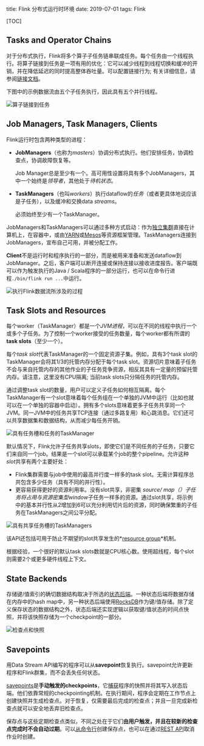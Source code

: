 title: Flink 分布式运行时环境
date: 2019-07-01
tags: Flink

[TOC]

## Tasks and Operator Chains

对于分布式执行，Flink将多个算子子任务链串联成任务。每个任务由一个线程执行。将算子链接到任务是一项有用的优化：它可以减少线程到线程切换和缓冲的开销，并在降低延迟的同时提高整体吞吐量。可以配置链接行为; 有关详细信息，请参阅[链接文档](https://ci.apache.org/projects/flink/flink-docs-release-1.8/dev/stream/operators/#task-chaining-and-resource-groups)。

下图中的示例数据流由五个子任务执行，因此具有五个并行线程。

![算子链接到任务](https://ci.apache.org/projects/flink/flink-docs-release-1.8/fig/tasks_chains.svg)



## Job Managers, Task Managers, Clients

Flink运行时包含两种类型的进程：

- **JobManagers**（也称为*masters*）协调分布式执行。他们安排任务，协调检查点，协调故障恢复等。

  Job Manager总是至少有一个。高可用性设置将具有多个JobManagers，其中一个始终是*领导者*，其他处于*待机状态*。

- **TaskManagers**（也叫*workers*）执行dataflow的*任务*（或者更具体地说应该是子任务），以及缓冲和交换data *streams*。

  必须始终至少有一个TaskManager。

JobManagers和TaskManagers可以通过多种方式启动：作为[独立集群](https://ci.apache.org/projects/flink/flink-docs-release-1.8/ops/deployment/cluster_setup.html)直接在计算机上，在容器中，或由[YARN](https://ci.apache.org/projects/flink/flink-docs-release-1.8/ops/deployment/yarn_setup.html)或[Mesos](https://ci.apache.org/projects/flink/flink-docs-release-1.8/ops/deployment/mesos.html)等资源框架管理。TaskManagers连接到JobManagers，宣布自己可用，并被分配工作。

**Client**不是运行时和程序执行的一部分，而是被用来准备和发送dataflow到JobManager。之后，客户端可以断开连接或保持连接以接收进度报告。客户端既可以作为触发执行的Java / Scala程序的一部分运行，也可以在命令行进程`./bin/flink run ...`中运行。

![执行Flink数据流所涉及的过程](https://ci.apache.org/projects/flink/flink-docs-release-1.8/fig/processes.svg)



## Task Slots and Resources

每个worker（TaskManager）都是一个*JVM进程*，可以在不同的线程中执行一个或多个子任务。为了控制一个worker接受的任务数量，每个worker都有所谓的**task slots**（至少一个）。

每个*task slot*代表TaskManager的一个固定资源子集。例如，具有3个task slot的TaskManager会将其1/3的托管内存分配于每个task slot。资源切片意味着子任务不会与来自托管内存的其他作业的子任务竞争资源，相反其具有一定量的预留托管内存。请注意，这里没有CPU隔离; 当前task slots只分隔任务的托管内存。

通过调整task slot的数量，用户可以定义子任务如何相互隔离。每个TaskManager有一个slot意味着每个任务组在一个单独的JVM中运行（比如也就可以在一个单独的容器中启动）。拥有多个slots意味着更多子任务共享同一个JVM。同一JVM中的任务共享TCP连接（通过多路复用）和心跳消息。它们还可以共享数据集和数据结构，从而减少每任务开销。

![具有任务槽和任务的TaskManager](https://ci.apache.org/projects/flink/flink-docs-release-1.8/fig/tasks_slots.svg)

默认情况下，Flink允许子任务共享slots，即使它们是不同任务的子任务，只要它们来自同一个job。结果是一个slot可以承载某个job的整个pipeline。允许这种*slot*共享有两个主要好处：

- Flink集群需要与job中使用的最高并行度一样多的task slot。无需计算程序总共包含多少任务（具有不同的并行性）。
- 更容易获得更好的资源利用率。没有slot共享，非密集 *source/ map（）*子任务将占用与资源密集型*window*子任务一样多的资源。通过slot共享，将示例中的基本并行性从2增加到6可以充分利用切片后的资源，同时确保繁重的子任务在TaskManagers之间公平分配。

![具有共享任务槽的TaskManagers](https://ci.apache.org/projects/flink/flink-docs-release-1.8/fig/slot_sharing.svg)

该API还包括可用于防止不期望的slot共享发生的*[resource group](https://ci.apache.org/projects/flink/flink-docs-release-1.8/dev/stream/operators/#task-chaining-and-resource-groups)*机制。

根据经验，一个很好的默认task slots数就是CPU核心数。使用超线程，每个slot则需要2个或更多硬件线程上下文。



## State Backends

存储键/值索引的确切数据结构取决于所选的[状态后端](https://ci.apache.org/projects/flink/flink-docs-release-1.8/ops/state/state_backends.html)。一种状态后端将数据存储在内存中的hash map中，另一种状态后端使用[RocksDB](http://rocksdb.org/)作为键/值存储。除了定义保存状态的数据结构之外，状态后端还实现逻辑以获取键/值状态的时间点快照，并将该快照存储为一个checkpoint的一部分。

![检查点和快照](https://ci.apache.org/projects/flink/flink-docs-release-1.8/fig/checkpoints.svg)



## Savepoints

用Data Stream API编写的程序可以从**savepoint**恢复执行。savepoint允许更新程序和Flink群集，而不会丢失任何状态。

[savepoints](https://ci.apache.org/projects/flink/flink-docs-release-1.8/ops/state/savepoints.html)是**手动触发的checkpoints**，它[捕获](https://ci.apache.org/projects/flink/flink-docs-release-1.8/ops/state/savepoints.html)程序的快照并将其写入状态后端。他们依靠常规的checkpointing机制。在执行期间，程序会定期在工作节点上创建快照并生成检查点。对于恢复，仅需要最后完成的检查点；并且一旦完成新检查点就可以安全地丢弃旧检查点。

保存点与这些定期检查点类似，不同之处在于它们**由用户触发，**并且在较新的检查点完成时**不会自动过期**。可以[从命令行](https://ci.apache.org/projects/flink/flink-docs-release-1.8/ops/cli.html#savepoints)创建保存点，也可以在通过[REST API](https://ci.apache.org/projects/flink/flink-docs-release-1.8/monitoring/rest_api.html#cancel-job-with-savepoint)取消作业时创建。